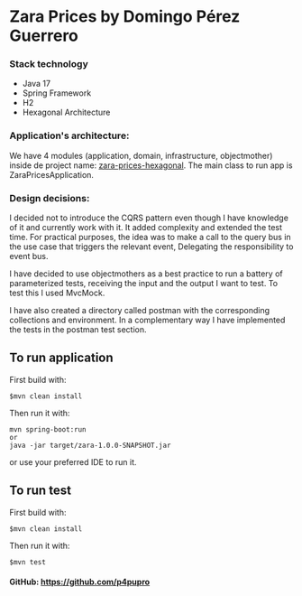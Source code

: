 # Zara Prices by Domingo Pérez Guerrero

### Stack technology 
* Java 17
* Spring Framework
* H2
* Hexagonal Architecture

### Application's architecture:
We have 4 modules (application, domain, infrastructure, objectmother) inside de project name: <u>zara-prices-hexagonal</u>.
The main class to run app is ZaraPricesApplication.

### Design decisions:
I decided not to introduce the CQRS pattern even though I have knowledge of it and currently work with it. 
It added complexity and extended the test time.
For practical purposes, the idea was to make a call to the query bus in the use case that triggers the relevant event, Delegating the responsibility to event bus.

I have decided to use objectmothers as a best practice to run a battery of parameterized tests,
receiving the input and the output I want to test. 
To test this I used MvcMock.

I have also created a directory called postman with the corresponding collections and environment.
In a complementary way I have implemented the tests in the postman test section.


## To run application
First build with:
```
$mvn clean install
```
Then run it with:
```
mvn spring-boot:run
or
java -jar target/zara-1.0.0-SNAPSHOT.jar  
```
or use your preferred IDE to run it.

## To run test
First build with:
```
$mvn clean install
```
Then run it with:
```
$mvn test
```

#### GitHub: https://github.com/p4pupro
